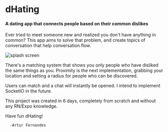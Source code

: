 # dHating
#### A dating app that connects people based on their common dislikes

Ever tried to meet someone new and realized you don't have anything in common? This app aims to solve that problem, and create topics of conversation that help conversation flow.

![splash screen](/client/dHating/assets/dHating.gif)

There's a matching system that shows you only people who have disliked the same things as you. Proximity is the next implementation, grabbing your location and setting a radius for people who can be discovered.

Users can match and a chat will instantly be opened. I intend to implement SocketIO in the future.

This project was created in 6 days, completely from scratch and without any RN/Expo knowledge.

Have fun dHating!


      -Artur Fernandes